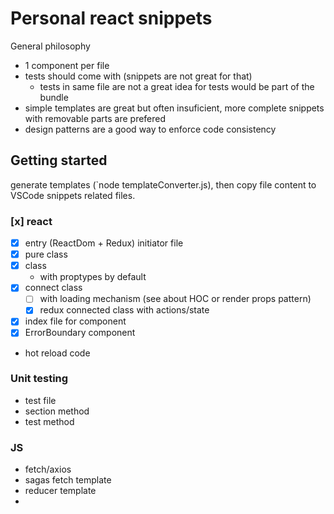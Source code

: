 # Personal react snippets 

General philosophy
* 1 component per file 
* tests should come with (snippets are not great for that)
  * tests in same file are not a great idea for tests would be part of the bundle
* simple templates are great but often insuficient, more complete snippets with removable parts are prefered 
* design patterns are a good way to enforce code consistency

## Getting started

generate templates (`node templateConverter.js), then copy file content to VSCode snippets related files. 

<!-- ## Available 

| snippet key | template | 
| --- | --- | 
| js | |
| 

## TODO  -->

### [x] react 

* [x] entry (ReactDom + Redux) initiator file
* [x] pure class
* [x] class
  * with proptypes by default
* [x] connect class 
  * [ ] with loading mechanism (see about HOC or render props pattern)
  * [x] redux connected class with actions/state
* [x] index file for component
* [x] ErrorBoundary component
* hot reload code

### Unit testing

* test file
* section method
* test method

### JS

* fetch/axios
* sagas fetch template 
* reducer template
* 